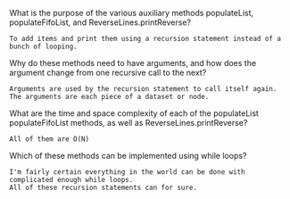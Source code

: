 What is the purpose of the various auxiliary methods populateList, populateFifoList, and ReverseLines.printReverse?

    To add items and print them using a recursion statement instead of a bunch of looping.


Why do these methods need to have arguments, and how does the argument change from one recursive call to the next?

    Arguments are used by the recursion statement to call itself again. The arguments are each piece of a dataset or node.


What are the time and space complexity of each of the populateList populateFifoList methods, as well as ReverseLines.printReverse?

    All of them are O(N)


Which of these methods can be implemented using while loops?

    I'm fairly certain everything in the world can be done with complicated enough while loops.
    All of these recursion statements can for sure.